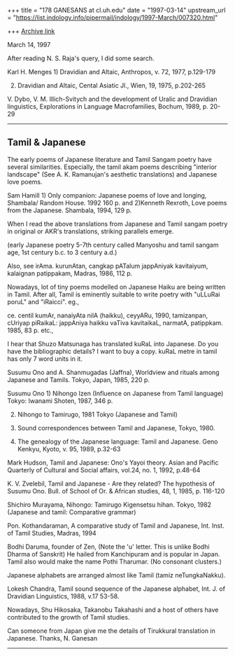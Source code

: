 +++
title = "178 GANESANS at cl.uh.edu"
date = "1997-03-14"
upstream_url = "https://list.indology.info/pipermail/indology/1997-March/007320.html"

+++
[Archive link](https://list.indology.info/pipermail/indology/1997-March/007320.html)


March 14, 1997

After reading N. S. Raja's query, I did some search.

Karl H. Menges 1) Dravidian and Altaic,
Anthropos, v. 72, 1977, p.129-179

2) Dravidian and Altaic,
Cental Asiatic Jl., Wien, 19, 1975, p.202-265

V. Dybo, V. M. Illich-Svitych and the development of
Uralic and Dravidian linguistics,
Explorations in Language Macrofamilies, Bochum, 1989, p. 20-29

 ***************************************************************************
   Tamil & Japanese
  ------------------

The early poems of Japanese literature and Tamil Sangam poetry have several
similarities. Especially, the tamil akam poems describing "interior landscape"
(See A. K. Ramanujan's aesthetic translations) and Japanese
love poems. 

Sam Hamill 1) Only companion: Japanese poems of love
and longing, Shambala/ Random House. 1992 160 p.  and 
2)Kenneth Rexroth,  Love poems from the
Japanese. Shambala, 1994, 129 p.


When I read the above translations from Japanese and Tamil sangam poetry 
in original or AKR's translations, striking parallels emerge.

(early Japanese poetry 5-7th century called Manyoshu and tamil sangam 
age, 1st century b.c. to 3 century a.d.)

Also, see irAma. kurunAtan, cangkap pATalum jappAniyak kavitaiyum,
kalaignan patippakam, Madras, 1986, 112 p.


Nowadays, lot of tiny poems modelled on Japanese Haiku are being written
in Tamil. After all, Tamil is eminently suitable to write poetry
with "uLLuRai poruL" and "iRaicci". eg.,

ce. centil kumAr, nanaiyAta nilA (haikku), ceyyARu, 1990,
tamizanpan, cUriyap piRaikaL: jappAniya haikku vaTiva kavitaikaL,
narmatA, patippkam. 1985, 83 p.
etc.,

I hear that Shuzo Matsunaga has translated kuRaL into Japanese.
Do you have the bibliographic details? I want to buy a copy.
kuRaL metre in tamil has only 7 word units in it.

Susumu Ono and A. Shanmugadas (Jaffna), Worldview and rituals
among Japanese and Tamils. Tokyo, Japan, 1985, 220 p.

Susumu Ono 1) Nihongo Izen (Influence on Japanese from Tamil language)
Tokyo: Iwanami Shoten, 1987, 346 p.

2) Nihongo to Tamirugo, 1981 Tokyo (Japanese and Tamil)

3) Sound correspondences between Tamil and Japanese,
Tokyo, 1980.

4) The genealogy of the Japanese language: Tamil and Japanese.
Geno Kenkyu, Kyoto, v. 95, 1989, p.32-63

Mark Hudson, Tamil and Japanese: Ono's Yayoi theory.
Asian and Pacific Quarterly of Cultural and Social affairs,
vol.24, no. 1, 1992, p.48-64

K. V. Zvelebil, Tamil and Japanese - Are they related?
The hypothesis of Susumu Ono.
Bull. of School of Or. & African studies, 48, 1, 1985, p. 116-120

Shichiro Murayama, Nihongo: Tamirugo Kigensetsu hihan.
Tokyo, 1982
(Japanese and tamil: Comparative grammar)

Pon. Kothandaraman, A comparative study of Tamil and Japanese,
Int. Inst. of Tamil Studies, Madras, 1994

Bodhi Daruma, founder of Zen,  (Note the 'u' letter. This is unlike 
Bodhi Dharma of Sanskrit) He hailed from Kanchipuram
and is popular in Japan. Tamil also would make the name
Pothi Tharumar. (No consonant clusters.)

Japanese alphabets are arranged almost like Tamil (tamiz neTungkaNakku).

Lokesh Chandra, Tamil sound sequence of the Japanese alphabet,
Int. J. of Dravidian Linguistics, 1988, v.17 53-58.

Nowadays, Shu Hikosaka, Takanobu Takahashi and a host of others
have contributed to the growth of Tamil studies.

Can someone from Japan give me the details of Tirukkural translation
in Japanese. 
Thanks,
N. Ganesan

************************************************************************





